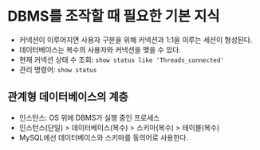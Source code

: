 # DBMS를 조작할 때 필요한 기본 지식
- 커넥션이 이루어지면 사용자 구분을 위해 커넥션과 1:1을 이루는 세션이 형성된다.
- 데이터베이스는 복수의 사용자와 커넥션을 맺을 수 있다.
- 현재 커넥션 상태 수 조회: `show status like 'Threads_connected'`
- 관리 명령어: `show status`

## 관계형 데이터베이스의 계층
- 인스턴스: OS 위에 DBMS가 실행 중인 프로세스
- 인스턴스(단일) > 데이터베이스(복수) > 스키마(복수) > 테이블(복수)
- MySQL에선 데이터베이스와 스키마를 동의어로 사용한다.
